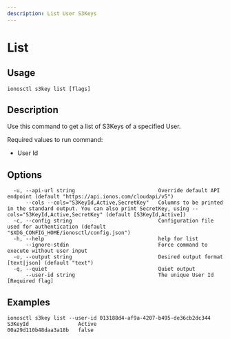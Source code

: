 ```yaml
---
description: List User S3Keys
---
```


# List

## Usage

```text
ionosctl s3key list [flags]
```

## Description

Use this command to get a list of S3Keys of a specified User.

Required values to run command:

* User Id

## Options

```text
  -u, --api-url string                           Override default API endpoint (default "https://api.ionos.com/cloudapi/v5")
      --cols --cols="S3KeyId,Active,SecretKey"   Columns to be printed in the standard output. You can also print SecretKey, using --cols="S3KeyId,Active,SecretKey" (default [S3KeyId,Active])
  -c, --config string                            Configuration file used for authentication (default "$XDG_CONFIG_HOME/ionosctl/config.json")
  -h, --help                                     help for list
      --ignore-stdin                             Force command to execute without user input
  -o, --output string                            Desired output format [text|json] (default "text")
  -q, --quiet                                    Quiet output
      --user-id string                           The unique User Id [Required flag]
```

## Examples

```text
ionosctl s3key list --user-id 013188d4-af9a-4207-b495-de36cb2dc344 
S3KeyId                Active
00a29d110b48daa3a18b   false
```

